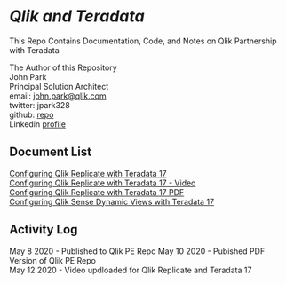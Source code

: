 # ***Qlik and Teradata***

This Repo Contains Documentation, Code, and Notes on Qlik Partnership with Teradata

The Author of this Repository  
John Park  
Principal Solution Architect  
email: john.park@qlik.com  
twitter: jpark328  
github: [repo](https://github.com/Parkman328 )  
Linkedin [profile](https://www.linkedin.com/in/jpark328/)  

## Document List  
[Configuring Qlik Replicate with Teradata 17](./Configuring%20Teradata%2017%20with%20Qlik%20Replicate/readme.md)  
[Configuring Qlik Replicate with Teradata 17 - Video](https://youtu.be/2QY1b4loqSA)  
[Configuring Qlik Replicate with Teradata 17 PDF](./Configuring%20Teradata%2017%20with%20Qlik%20Replicate/readme.pdf)  
[Configuring Qlik Sense Dynamic Views with Teradata 17](./Configuring%20Teradata%2017%20with%20Qlik%20Replicate/readme.md)  
## Activity Log

May 8 2020 - Published to Qlik PE Repo
May 10 2020 - Pubished PDF Version of Qlik PE Repo  
May 12 2020 - Video updloaded for Qlik Replicate and Teradata 17
